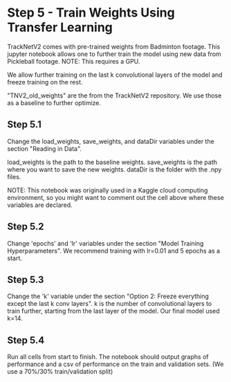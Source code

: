 # Step 5 - Train Weights Using Transfer Learning
TrackNetV2 comes with pre-trained weights from Badminton footage. This jupyter notebook allows one to further train the model using new data from Pickleball footage. NOTE: This requires a GPU.

We allow further training on the last k convolutional layers of the model and freeze training on the rest.

"TNV2_old_weights" are the from the TrackNetV2 repository. We use those as a baseline to further optimize.

## Step 5.1
Change the load_weights, save_weights, and dataDir variables under the section "Reading in Data". 

load_weights is the path to the baseline weights. save_weights is the path where you want to save the new weights. dataDir is the folder with the .npy files. 

NOTE: This notebook was originally used in a Kaggle cloud computing environment, so you might want to comment out the cell above where these variables are declared.

## Step 5.2
Change 'epochs' and 'lr' variables under the section "Model Training Hyperparameters". We recommend training with lr=0.01 and 5 epochs as a start.

## Step 5.3
Change the 'k' variable under the section "Option 2: Freeze everything except the last k conv layers". k is the number of convolutional layers to train further, starting from the last layer of the model. Our final model used k=14.

## Step 5.4
Run all cells from start to finish. The notebook should output graphs of performance and a csv of performance on the train and validation sets. (We use a 70%/30% train/validation split)